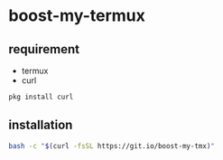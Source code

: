 # boost-my-termux

## requirement
- termux
- curl
```bash
pkg install curl
```
## installation
```bash
bash -c "$(curl -fsSL https://git.io/boost-my-tmx)"
```

